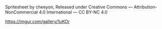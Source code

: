 Spritesheet by cheeyon, Released under Creative Commons — Attribution-NonCommercial 4.0 International — CC BY-NC 4.0



<https://imgur.com/gallery/1uKOr>